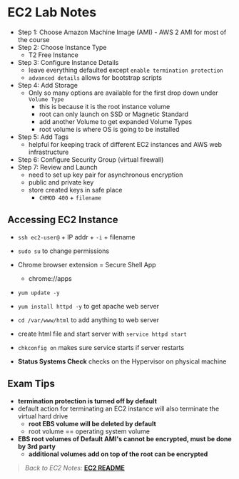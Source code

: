 # EC2 Lab Notes

* Step 1: Choose Amazon Machine Image (AMI) - AWS 2 AMI for most of the course
* Step 2: Choose Instance Type
  * T2 Free Instance
* Step 3: Configure Instance Details
  * leave everything defaulted except `enable termination protection`
  * `advanced details` allows for bootstrap scripts
* Step 4: Add Storage
  * Only so many options are available for the first drop down under `Volume Type`
    * this is because it is the root instance volume
    * root can only launch on SSD or Magnetic Standard
    * add another Volume to get expanded Volume Types
    * root volume is where OS is going to be installed
* Step 5: Add Tags
  * helpful for keeping track of different EC2 instances and AWS web infrastructure
* Step 6: Configure Security Group (virtual firewall)
* Step 7: Review and Launch
  * need to set up key pair for asynchronous encryption
  * public and private key
  * store created keys in safe place
    * `CHMOD 400` + `filename`

## Accessing EC2 Instance

* `ssh ec2-user@` + IP addr + `-i` + filename
* `sudo su` to change permissions

* Chrome browser extension = Secure Shell App
  * chrome://apps
* `yum update -y`
* `yum install httpd -y` to get apache web server
* `cd /var/www/html` to add anything to web server
* create html file and start server with `service httpd start`
* `chkconfig on` makes sure service starts if server restarts

* **Status Systems Check** checks on the Hypervisor on physical machine

## Exam Tips

* **termination protection is turned off by default**
* default action for terminating an EC2 instance will also terminate the virtual hard drive
  * **root EBS volume will be deleted by default**
  * root volume == operating system volume
* **EBS root volumes of Default AMI's cannot be encrypted, must be done by 3rd party**
  * **additional volumes add on top of the root can be encrypted**

> *Back to EC2 Notes:* [**EC2 README**](./README.md)
